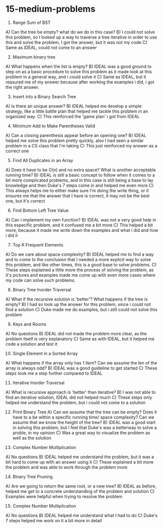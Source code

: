 # 15-medium-problems

1) Range Sum of BST

A) Can the tree be empty? what do we do in this case?
B) I could not solve this problem, so I looked up a way to traverse a tree iterative in order to use this and solve the problem, I got the answer, but it was not my code
C) Same as IDEAL, could not come to an answer

2) Maximum binary tree

A) What happens when the list is empty?
B) IDEAL was a good ground to step on as a basic procedure to solve this problem as it made look at this problem in a general way, and i could solve it
C) Same as IDEAL, but it reasured me of my answer because after working the examples i did, i got the right answer.

3) Insert into a Binary Search Tree

A) Is there an unique answer? 
B) IDEAL helped me develop a simple strategy, like a little battle plan that helped me tackle this problem in an organized way.
C) This reinforced the 'game plan' i got from IDEAL

4) Minimum Add to Make Parentheses Valid

A) Can a closing parenthesis appear before an opening one?
B) IDEAL helped me solve this problem pretty quickly, also I had seen a similar problem in a CS class that I'm taking
C) This just reinforced my answer as a correct one

5) Find All Duplicates in an Array

A) Does it have to be O(n) and no extra space? What is another acceptable running time?
B) IDEAL is still a basic concept to follow when it comes to a bit more complicated problems, and in this case is still being a base to lay knowledge and then Duke's 7 steps come in and helped me even more
C) This always helps me to either make sure I'm doing the write thing, or it ensures me that the answer that I have is correct, it may not be the best one, but it's correct

6) Find Bottom Left Tree Value

A) Can i implement my own function?
B) IDEAL was not a very good help in this especific problem, and it confused me a bit more
C) This helped a bit more, because it made me write down the examples and what i did and how i did it

7) Top K Frequent Elements

A) Do we care about space complexity?
B) IDEAL helped me to find a way and to come to the conclusion that I needed a more explicit way to solve this problem, and like other times, this is a good base to solve problems.
C) These steps explained a little more the process of solving the problem, as it's pictures and examples made me come up with even more cases where my code can solve such problems.

8) Binary Tree Inorder Traversal

A) What if the recursive solution is 'better'? What happens if the tree is empty?
B) I had so look up the answer for this problem, since i could not find a solution
C) Duke made me do examples, but i still could not solve this problem

9) Keys and Rooms

A) No questions
B) IDEAL did not made the problem more clear, as the problem itself is very explanatory
C) Same as with IDEAL, but it helped me code a solution and test it

10) Single Element in a Sorted Array

A) What happens if the array only has 1 item? Can we assume the len of the array is always odd?
B) IDEAL was a good guideline to get started
C) These steps took me a step further compared to IDEAL

11) Iterative Inorder Traversal

A) What is recursive approach is 'better' than iterative?
B) I was not able to find an iterative solution, IDEAL did not helped much
C) These steps only helped me understand the problem, but i could not come to a solution

12) Print Binary Tree
A) Can we assume that the tree can be empty? Does it have to a be within a specific running time/ space complexity? Can we assume that we know the height of the tree?
B) IDEAL was a good start in solving this problem, but I feel that Duke's was a betterway to solve a proble, in my opinion
C) Was a great way to visualize the problem as well as the solution

13)  Complex Number Multiplication

A) No questions
B) IDEAL helped me understand the problem, but it was a bit hard to come up with an answer using it
C) These explained a bit more the problem and was able to work through the problem more

14) Binary Tree Pruning

A) Are we going to return the same root, or a new tree?
B) IDEAL as before, helped me get to a concrete understanding of the problem and solution
C) Examples were helpful when trying to resolve the problem

15) Complex Number Multiplication

A) No questions
B) IDEAL helped me understand what I had to do
C) Duke's 7 steps helped me work on it a bit more in detail
